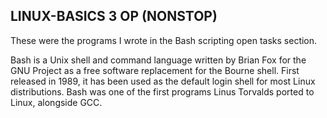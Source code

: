 ## LINUX-BASICS 3 OP (NONSTOP)

These were the programs I wrote in the Bash scripting open tasks section.

Bash is a Unix shell and command language written by Brian Fox for the GNU Project as a free software replacement for the Bourne shell. First released in 1989, it has been used as the default login shell for most Linux distributions. Bash was one of the first programs Linus Torvalds ported to Linux, alongside GCC.


